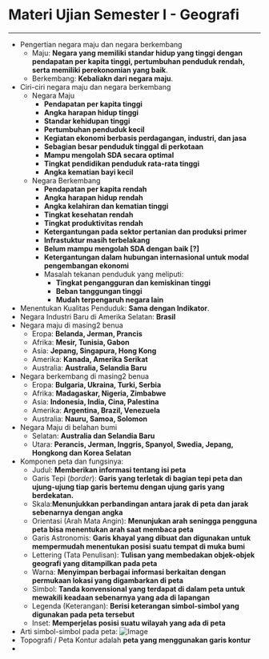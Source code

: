 # Materi Ujian Semester I - Geografi
---

- Pengertian negara maju dan negara berkembang
   - Maju: **Negara yang memiliki standar hidup yang tinggi dengan pendapatan per kapita tinggi, pertumbuhan penduduk rendah, serta memiliki perekonomian yang baik**.
   - Berkembang: **Kebaliakn dari negara maju**.
- Ciri-ciri negara maju dan negara berkembang
    - Negara Maju
        - **Pendapatan per kapita tinggi**
        - **Angka harapan hidup tinggi**
        - **Standar kehidupan tinggi**
        - **Pertumbuhan penduduk kecil**
        - **Kegiatan ekonomi berbasis perdagangan, industri, dan jasa**
        - **Sebagian besar penduduk tinggal di perkotaan**
        - **Mampu mengolah SDA secara optimal**
        - **Tingkat pendidikan penduduk rata-rata tinggi**
        - **Angka kematian bayi kecil**
    - Negara Berkembang
        - **Pendapatan per kapita rendah**
        - **Angka harapan hidup rendah**
        - **Angka kelahiran dan kematian tinggi**
        - **Tingkat kesehatan rendah**
        - **Tingkat produktivitas rendah**
        - **Ketergantungan pada sektor pertanian dan produksi primer**
        - **Infrastuktur masih terbelakang**
        - **Belum mampu mengolah SDA dengan baik [?]**
        - **Ketergantungan dalam hubungan internasional untuk modal pengembangan ekonomi**
        - Masalah tekanan penduduk yang meliputi:
     	    - **Tingkat pengangguran dan kemiskinan tinggi**
     	    - **Beban tanggungan tinggi**
     	    - **Mudah terpengaruh negara lain**
- Menentukan Kualitas Penduduk: **Sama dengan Indikator**.
- Negara Industri Baru di Amerika Selatan: **Brasil**
- Negara maju di masing2 benua
    - Eropa: **Belanda, Jerman, Prancis**
    - Afrika: **Mesir, Tunisia, Gabon**
    - Asia: **Jepang, Singapura, Hong Kong**
    - Amerika: **Kanada, Amerika Serikat**
    - Australia: **Australia, Selandia Baru**
- Negara berkembang di masing2 benua
    - Eropa: **Bulgaria, Ukraina, Turki, Serbia**
    - Afrika: **Madagaskar, Nigeria, Zimbabwe**
    - Asia: **Indonesia, India, Cina, Palestina**
    - Amerika: **Argentina, Brazil, Venezuela**
    - Australia: **Nauru, Samoa, Solomon**
- Negara Maju di belahan bumi
  - Selatan: **Australia dan Selandia Baru**
  - Utara: **Perancis, Jerman, Inggris, Spanyol, Swedia, Jepang, Hongkong dan Korea Selatan**
- Komponen peta dan fungsinya:
  - Judul: **Memberikan informasi tentang isi peta**
  - Garis Tepi (*border*): **Garis yang terletak di bagian tepi peta dan ujung-ujung tiap garis bertemu dengan ujung garis yang berdekatan.**
  - Skala:**Menunjukkan perbandingan antara jarak di peta dan jarak sebenarnya dengan angka**
  - Orientasi (Arah Mata Angin): **Menunjukan arah seningga pengguna peta bisa menentukan arah saat membaca peta**
  - Garis Astronomis: **Garis khayal yang dibuat dan digunakan untuk mempermudah menentukan posisi suatu tempat di muka bumi**
  - Lettering (Tata Penulisan): **Tulisan yang membedakan objek-objek geografi yang ditampilkan pada peta**
  - Warna: **Menyimpan berbagai informasi berkaitan dengan permukaan lokasi yang digambarkan di peta**
  - Simbol: **Tanda konvensional yang terdapat di dalam peta untuk mewakili keadaan sebenarnya yang ada di lapangan**
  - Legenda (Keterangan): **Berisi keterangan simbol-simbol yang digunakan pada peta tersebut**
  - Inset: **Memperjelas posisi suatu wilayah yang ada di peta**
- Arti simbol-simbol pada peta: ![Image](https://i.ibb.co/Lg9TkJ6/Simbol-pada-Peta.jpg)
- Topografi / Peta Kontur adalah **peta yang menggunakan garis kontur**
- 